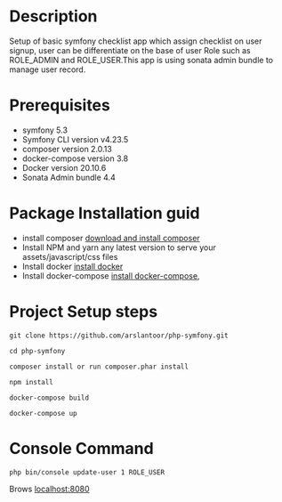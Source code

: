 # Description
Setup of basic symfony checklist app which assign checklist on user signup, user can be differentiate on the base of user Role such as ROLE_ADMIN and ROLE_USER.This app is using sonata admin bundle to manage user record.


# Prerequisites
* symfony 5.3
* Symfony CLI version v4.23.5
* composer version 2.0.13
* docker-compose version 3.8
* Docker version 20.10.6
* Sonata Admin bundle 4.4

# Package Installation guid
* install composer <a href="https://getcomposer.org/download/">download and install composer</a>
* Install NPM and yarn any latest version to serve your assets/javascript/css files
* Install docker <a href="https://docs.docker.com/engine/install/ubuntu/">install docker</a>
* Install docker-compose <a href="https://docs.docker.com/compose/install/">install docker-compose</a>,</li>

# Project Setup steps

```git clone
git clone https://github.com/arslantoor/php-symfony.git
```
```
cd php-symfony
```


```
composer install or run composer.phar install
```

```
npm install
```
```
docker-compose build
```

```
docker-compose up
```

# Console Command
```
php bin/console update-user 1 ROLE_USER
```

Brows <a href="http://localhost:8080">localhost:8080<a>
